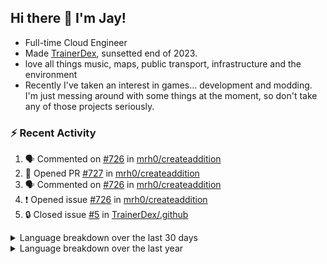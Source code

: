 ## Hi there 👋 I'm Jay!
- Full-time Cloud Engineer 
- Made [TrainerDex](https://www.github.com/TrainerDex), sunsetted end of 2023.
- love all things music, maps, public transport, infrastructure and the environment
- Recently I've taken an interest in games... development and modding. I'm just messing around with some things at the moment, so don't take any of those projects seriously.

### :zap: Recent Activity

<!--START_SECTION:activity-->
1. 🗣 Commented on [#726](https://github.com/mrh0/createaddition/issues/726#issuecomment-1929300697) in [mrh0/createaddition](https://github.com/mrh0/createaddition)
2. 💪 Opened PR [#727](https://github.com/mrh0/createaddition/pull/727) in [mrh0/createaddition](https://github.com/mrh0/createaddition)
3. 🗣 Commented on [#726](https://github.com/mrh0/createaddition/issues/726#issuecomment-1928056991) in [mrh0/createaddition](https://github.com/mrh0/createaddition)
4. ❗ Opened issue [#726](https://github.com/mrh0/createaddition/issues/726) in [mrh0/createaddition](https://github.com/mrh0/createaddition)
5. 🔒 Closed issue [#5](https://github.com/TrainerDex/.github/issues/5) in [TrainerDex/.github](https://github.com/TrainerDex/.github)
<!--END_SECTION:activity-->

<details>
  <summary>Language breakdown over the last 30 days</summary>
  
  [<img src="https://wakatime.com/share/@TurnrDev/4142a9ac-7325-4d2f-a2bb-ec199b5c798c.svg" alt="A graph showing a rundown of my languages used in the past 30 days. Unforunately, I am unable to autogen alt headers for this at the moment."/>](https://wakatime.com/@TurnrDev)
</details>

<details>
  <summary>Language breakdown over the last year</summary>
  
  [<img src="https://github-readme-stats.vercel.app/api/wakatime?username=TurnrDev&layout=compact" alt="A graph showing a rundown of my languages used in the past year. Unforunately, I am unable to autogen alt headers for this at the moment." />](https://wakatime.com/@TurnrDev)
</details>
